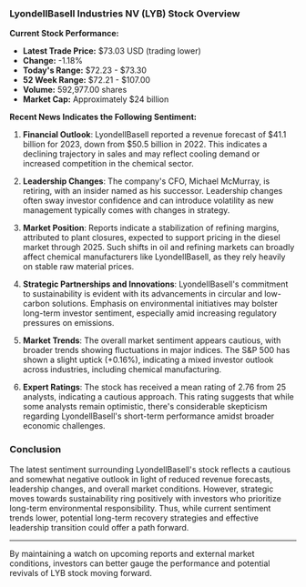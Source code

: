 ### LyondellBasell Industries NV (LYB) Stock Overview

**Current Stock Performance:**
- **Latest Trade Price:** $73.03 USD (trading lower)
- **Change:** -1.18% 
- **Today's Range:** $72.23 - $73.30
- **52 Week Range:** $72.21 - $107.00
- **Volume:** 592,977.00 shares
- **Market Cap:** Approximately $24 billion

**Recent News Indicates the Following Sentiment:**
1. **Financial Outlook**: LyondellBasell reported a revenue forecast of $41.1 billion for 2023, down from $50.5 billion in 2022. This indicates a declining trajectory in sales and may reflect cooling demand or increased competition in the chemical sector.

2. **Leadership Changes**: The company's CFO, Michael McMurray, is retiring, with an insider named as his successor. Leadership changes often sway investor confidence and can introduce volatility as new management typically comes with changes in strategy.

3. **Market Position**: Reports indicate a stabilization of refining margins, attributed to plant closures, expected to support pricing in the diesel market through 2025. Such shifts in oil and refining markets can broadly affect chemical manufacturers like LyondellBasell, as they rely heavily on stable raw material prices.

4. **Strategic Partnerships and Innovations**: LyondellBasell's commitment to sustainability is evident with its advancements in circular and low-carbon solutions. Emphasis on environmental initiatives may bolster long-term investor sentiment, especially amid increasing regulatory pressures on emissions.

5. **Market Trends**: The overall market sentiment appears cautious, with broader trends showing fluctuations in major indices. The S&P 500 has shown a slight uptick (+0.16%), indicating a mixed investor outlook across industries, including chemical manufacturing.

6. **Expert Ratings**: The stock has received a mean rating of 2.76 from 25 analysts, indicating a cautious approach. This rating suggests that while some analysts remain optimistic, there's considerable skepticism regarding LyondellBasell's short-term performance amidst broader economic challenges.

### Conclusion
The latest sentiment surrounding LyondellBasell's stock reflects a cautious and somewhat negative outlook in light of reduced revenue forecasts, leadership changes, and overall market conditions. However, strategic moves towards sustainability ring positively with investors who prioritize long-term environmental responsibility. Thus, while current sentiment trends lower, potential long-term recovery strategies and effective leadership transition could offer a path forward.

---

By maintaining a watch on upcoming reports and external market conditions, investors can better gauge the performance and potential revivals of LYB stock moving forward.